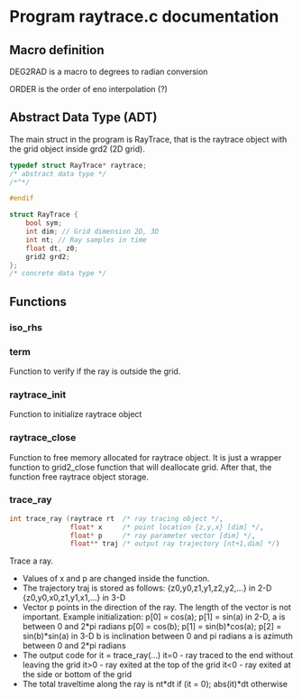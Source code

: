 # Program raytrace.c documentation

## Macro definition

DEG2RAD is a macro to degrees to radian conversion

ORDER is the order of eno interpolation (?)

## Abstract Data Type (ADT)

The main struct in the program is RayTrace, that is the raytrace object with the grid object inside grd2 (2D grid).

```c
typedef struct RayTrace* raytrace;
/* abstract data type */
/*^*/

#endif

struct RayTrace {
	bool sym;
	int dim; // Grid dimension 2D, 3D
	int nt; // Ray samples in time
	float dt, z0;
	grid2 grd2;
};
/* concrete data type */
```

## Functions

### iso\_rhs

### term

Function to verify if the ray is outside the grid.

### raytrace\_init

Function to initialize raytrace object

### raytrace\_close

Function to free memory allocated for raytrace object. It is just a wrapper function to grid2\_close function that will deallocate grid. After that, the function free raytrace object storage.

### trace\_ray

```c
int trace_ray (raytrace rt  /* ray tracing object */,
               float* x     /* point location {z,y,x} [dim] */,
               float* p     /* ray parameter vector [dim] */,
               float** traj /* output ray trajectory [nt+1,dim] */)
```


Trace a ray.
 * Values of x and p are changed inside the function.
 * The trajectory traj is stored as follows:
 {z0,y0,z1,y1,z2,y2,...} in 2-D
 {z0,y0,x0,z1,y1,x1,...} in 3-D
 * Vector p points in the direction of the ray. 
 The length of the vector is not important.
 Example initialization:
 p[0] = cos(a); p[1] = sin(a) in 2-D, a is between 0 and 2\*pi radians
 p[0] = cos(b); p[1] = sin(b)\*cos(a); p[2] = sin(b)\*sin(a) in 3-D
 b is inclination between 0 and   pi radians
 a is azimuth     between 0 and 2\*pi radians
 * The output code for it = trace\_ray(...)
 it=0 - ray traced to the end without leaving the grid
 it>0 - ray exited at the top of the grid
 it<0 - ray exited at the side or bottom of the grid
 * The total traveltime along the ray is 
 nt\*dt if (it = 0); abs(it)\*dt otherwise 

